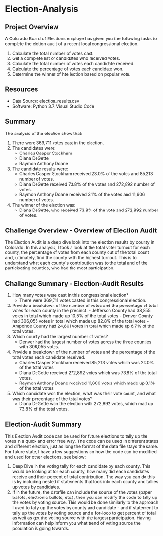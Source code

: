 # Election-Analysis

## Project Overview
A Colorado Board of Elections employe has given you the following tasks to complete the elction audit of a recent local congressional election. 

1. Calculate the total number of votes cast. 
2. Get a complete list of candidates who received votes. 
3. Calculate the total number of votes each candidate received. 
4. Calculate the percentage of votes each candidate won. 
5. Determine the winner of hte lection based on popular vote. 

## Resources
- Data Source: election_results.csv
- Software: Python 3.7, Visual Studio Code

## Summary
The analysis of the election show that: 
1. There were 369,711 votes cast in the election.
2. The candidates were: 
    - Charles Casper Stockham
    - Diana DeGette
    - Raymon Anthony Doane
3. The candidate results were: 
    - Charles Casper Stockham received 23.0% of the votes and 85,213 number of votes. 
    - Diana DeGette received 73.8% of the votes and 272,892 number of votes. 
    - Raymon Anthony Doane received 3.1% of the votes and 11,606 number of votes. 
4. The winner of the election was: 
    - Diana DeGette, who received 73.8% of the vote and 272,892 number of votes. 

## Challenge Overview - Overview of Election Audit
The Election Audit is a deep dive look into the election results by county in Colorado. In this analysis, I took a look at the total voter turnout for each county, the percentage of votes from each county out of the total count and, ultimately, find the county with the highest turnout. This is to understand what each county's contribution was to the total and of the participating counties, who had the most participation. 

## Challange Summary - Election-Audit Results
1. How many votes were cast in this congressional election? 
    - There were 369,711 votes casted in this congressional election. 
2. Provide a breakdown of the number of votes and the percentage of total votes for each county in the precinct.
        - Jefferson County had 38,855 votes in total which made up 10.5% of the total votes
        - Denver County had 306,055 votes in total which made up 82.8% of the total votes
        - Arapohoe County had 24,801 votes in total which made up 6.7% of the total votes.
3. Which county had the largest number of votes?
    - Denver had the largest number of votes across the three counties with 306,055 votes.
4. Provide a breakdown of the number of votes and the percentage of the total votes each candidate received.
    - Charles Casper Stockham received 85,213 votes which was 23.0% of the total votes.
    - Diana DeGette received 272,892 votes which was 73.8% of the total votes.
    - Raymon Anthony Doane received 11,606 votes which made up 3.1% of the total votes.
5. Which candidate won the election, what was their vote count, and what was their percentage of the total votes?
    - Diana DeGette won the election with 272,892 votes, which mad up 73.8% of the total votes. 

## Election-Audit Summary
This Election Audit code can be used for future elections to tally up the votes in a quick and error free way. The code can be used in different states and different election, just as long the format of the data file stays the same. 
For future state, I have a few suggestions on how the code can be modified and used for other elections, see below: 
1. Deep Dive in the voting tally for each candidate by each county. This would be looking at for each county, how many did each candidates receive and their percent of total contribution. The way you can do this is by including nested if statements that look into each county and tallies up votes by candidates. 
2. If in the future, the datafile can include the source of the votes (paper ballots, electronic ballots, etc.), then you can modify the code to tally up the votes by voting source. This would be done similarly to the approach I used to tally up the votes by county and candidate - and if statement to tally up the votes by voting source and a for-loop to get percent of total as well as get the voting source with the largest participation. Having information can help inform you what trend of voting source the population is going towards.
